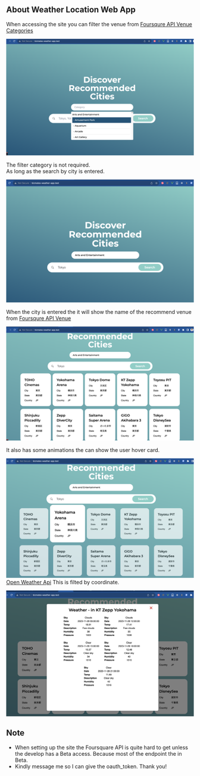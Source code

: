 
## About Weather Location Web App

When accessing the site you can filter the venue from [Foursqure API Venue Categories](https://api.foursquare.com/v2/venues/categories)

![alt text](https://github.com/rpaano/bizmates-weather-location-app/blob/main/public/assets/images/img_1.png?raw=true)


The filter category is not required. <br>
As long as the search by city is entered.

![alt text](https://github.com/rpaano/bizmates-weather-location-app/blob/main/public/assets/images/img_2.png?raw=true)

When the city is entered the it will show the name of the recommend venue from [Foursqure API Venue](https://api.foursquare.com/v2/venues/search?near=Osaka,JP)

![alt text](https://github.com/rpaano/bizmates-weather-location-app/blob/main/public/assets/images/img_3.png?raw=true)

It also has some animations the can show the user hover card.

![alt text](https://github.com/rpaano/bizmates-weather-location-app/blob/main/public/assets/images/img_4.png?raw=true)
[Open Weather Api](https://openweathermap.org/forecast5) This is filted by coordinate.

![alt text](https://github.com/rpaano/bizmates-weather-location-app/blob/main/public/assets/images/img_5.png?raw=true)


## Note
* When setting up the site the Foursquare API is quite hard to get unless the develop has a Beta access. Because most of the endpoint the in Beta. 
* Kindly message me so I can give the oauth_token. Thank you!